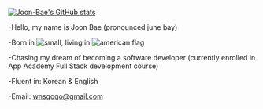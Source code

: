 [![Joon-Bae's GitHub stats](https://github-readme-stats.vercel.app/api?username=Joon-Bae&count_private=true&theme=react)](https://github.com/Joon-Bae/github-readme-stats)

-Hello, my name is Joon Bae (pronounced june bay)

-Born in ![small](https://user-images.githubusercontent.com/94085979/153770755-8879ed2f-24f4-4fb8-ae07-fe32357a0cea.jpg),  living in ![american flag](https://user-images.githubusercontent.com/94085979/153770992-64003995-0434-470f-8581-7b4ec790aa2b.png)

-Chasing my dream of becoming a software developer
(currently enrolled in App Academy Full Stack development course)

-Fluent in: Korean & English

-Email: wnsqoqo@gmail.com









